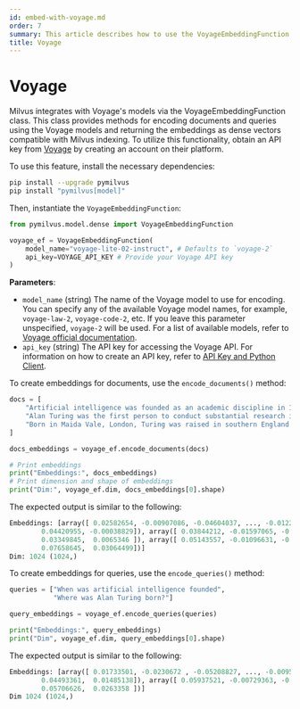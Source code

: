 ```yaml
---
id: embed-with-voyage.md
order: 7
summary: This article describes how to use the VoyageEmbeddingFunction to encode documents and queries using the Voyage model.
title: Voyage
---
```


# Voyage

Milvus integrates with Voyage's models via the VoyageEmbeddingFunction class. This class provides methods for encoding documents and queries using the Voyage models and returning the embeddings as dense vectors compatible with Milvus indexing. To utilize this functionality, obtain an API key from [Voyage](https://docs.voyageai.com/docs/api-key-and-installation) by creating an account on their platform.

To use this feature, install the necessary dependencies:

```bash
pip install --upgrade pymilvus
pip install "pymilvus[model]"
```

Then, instantiate the `VoyageEmbeddingFunction`:

```python
from pymilvus.model.dense import VoyageEmbeddingFunction

voyage_ef = VoyageEmbeddingFunction(
    model_name="voyage-lite-02-instruct", # Defaults to `voyage-2`
    api_key=VOYAGE_API_KEY # Provide your Voyage API key
)
```

__Parameters__:

- `model_name` (string)
  The name of the Voyage model to use for encoding. You can specify any of the available Voyage model names, for example, `voyage-law-2`, `voyage-code-2`, etc. If you leave this parameter unspecified, `voyage-2` will be used. For a list of available models, refer to [Voyage official documentation](https://docs.voyageai.com/docs/embeddings).
- `api_key` (string)
  The API key for accessing the Voyage API. For information on how to create an API key, refer to [API Key and Python Client](https://docs.voyageai.com/docs/api-key-and-installation).

To create embeddings for documents, use the `encode_documents()` method:

```python
docs = [
    "Artificial intelligence was founded as an academic discipline in 1956.",
    "Alan Turing was the first person to conduct substantial research in AI.",
    "Born in Maida Vale, London, Turing was raised in southern England.",
]

docs_embeddings = voyage_ef.encode_documents(docs)

# Print embeddings
print("Embeddings:", docs_embeddings)
# Print dimension and shape of embeddings
print("Dim:", voyage_ef.dim, docs_embeddings[0].shape)
```

The expected output is similar to the following:

```python
Embeddings: [array([ 0.02582654, -0.00907086, -0.04604037, ..., -0.01227521,
        0.04420955, -0.00038829]), array([ 0.03844212, -0.01597065, -0.03728884, ..., -0.02118733,
        0.03349845,  0.0065346 ]), array([ 0.05143557, -0.01096631, -0.02690451, ..., -0.02416254,
        0.07658645,  0.03064499])]
Dim: 1024 (1024,)
```

To create embeddings for queries, use the `encode_queries()` method:

```python
queries = ["When was artificial intelligence founded", 
           "Where was Alan Turing born?"]

query_embeddings = voyage_ef.encode_queries(queries)

print("Embeddings:", query_embeddings)
print("Dim", voyage_ef.dim, query_embeddings[0].shape)
```

The expected output is similar to the following:

```python
Embeddings: [array([ 0.01733501, -0.0230672 , -0.05208827, ..., -0.00957995,
        0.04493361,  0.01485138]), array([ 0.05937521, -0.00729363, -0.02184347, ..., -0.02107683,
        0.05706626,  0.0263358 ])]
Dim 1024 (1024,)
```